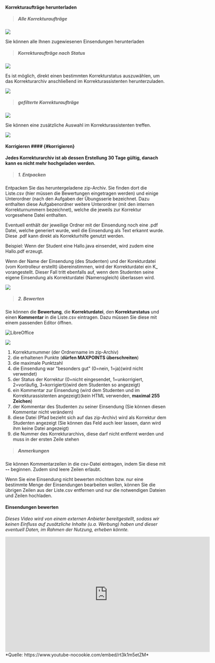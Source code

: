 <!--
  - @file page_admin_markingTool_createArchive_de.md
  -
  - @license http://www.gnu.org/licenses/gpl-3.0.html GPL version 3
  -
  - @package OSTEPU (https://github.com/ostepu/system)
  - @since 0.4.0
  -
  - @author Till Uhlig <till.uhlig@student.uni-halle.de>
  - @date 2015-2016
 -->

#### Korrekturaufträge herunterladen ####

> ##### Alle Korrekturaufträge #####

![](pathA.png)

Sie können alle Ihnen zugewiesenen Einsendungen herunterladen

> ##### Korrekturaufträge nach Status #####

![](pathB.png)

Es ist möglich, direkt einen bestimmten Korrekturstatus auszuwählen, um das Korrekturarchiv anschließend im Korrekturassistenten herunterzuladen.

![](pathC.png)


> ##### gefilterte Korrekturaufträge #####

![](pathD.png)

Sie können eine zusätzliche Auswahl im Korrekturassistenten treffen.

![](pathE.png)


#### Korrigieren #### {#korrigieren}

**Jedes Korrekturarchiv ist ab dessen Erstellung 30 Tage gültig, danach kann es nicht mehr hochgeladen werden.**

> ##### 1. Entpacken #####

Entpacken Sie das heruntergeladene zip-Archiv.
Sie finden dort die Liste.csv (hier müssen die Bewertungen eingetragen werden) und einige Unterordner (nach den Aufgaben der Übungsserie bezeichnet. Dazu enthalten diese Aufgabenordner weitere Unterordner (mit den internen Korrekturnummern bezeichnet), welche die jeweils zur Korrektur vorgesehene Datei enthalten.

Eventuell enthält der jeweilige Ordner mit der Einsendung noch eine .pdf Datei, welche generiert wurde, weil die Einsendung als Text erkannt wurde. Diese .pdf kann direkt als Korrekturhilfe genutzt werden.

Beispiel: Wenn der Student eine Hallo.java einsendet, wird zudem eine Hallo.pdf erzeugt.

Wenn der Name der Einsendung (des Studenten) und der Korekturdatei (vom Kontrolleur erstellt) übereinstimmen, wird der Korrekturdatei ein K_ vorangestellt. Dieser Fall tritt ebenfalls auf, wenn dem Studenten seine eigene Einsendung als Korrekturdatei (Namensgleich) überlassen wird.

![](sampleB.png)

> ##### 2. Bewerten #####

Sie können die **Bewertung**, die **Korrekturdatei**, den **Korrekturstatus** und einen **Kommentar** in die Liste.csv eintragen. Dazu müssen Sie diese mit einem passenden Editor öffnen.

![](libreA.png "LibreOffice")

![](libreB.png)

1. Korrekturnummer (der Ordnername im zip-Archiv)
2. die erhaltenen Punkte (**dürfen MAXPOINTS überschreiten**)
3. die maximale Punktzahl
4. die Einsendung war "besonders gut" (0=nein, 1=ja)(wird nicht verwendet)
5. der Status der Korrektur (0=nicht eingesendet, 1=unkorrigiert, 2=vorläufig, 3=korrigiert)(wird dem Studenten so angezeigt)
6. ein Kommentar zur Einsendung (wird dem Studenten und im Korrekturassistenten angezeigt)(kein HTML verwenden, **maximal 255 Zeichen**)
7. der Kommentar des Studenten zu seiner Einsendung (Sie können diesen Kommentar nicht verändern)
8. diese Datei (Pfad bezieht sich auf das zip-Archiv) wird als Korrektur dem Studenten angezeigt (Sie können das Feld auch leer lassen, dann wird ihm keine Datei angezeigt)
9. die Nummer des Korrekturarchivs, diese darf nicht entfernt werden und muss in der ersten Zeile stehen

> ##### Anmerkungen #####

Sie können Kommentarzeilen in die csv-Datei eintragen, indem Sie diese mit **--** beginnen. Zudem sind leere Zeilen erlaubt.

Wenn Sie eine Einsendung nicht bewerten möchten bzw. nur eine bestimmte Menge der Einsendungen bearbeiten wollen, können Sie die übrigen Zeilen aus der Liste.csv entfernen und nur die notwendigen Dateien und Zeilen hochladen.

#### Einsendungen bewerten
*Dieses Video wird von einem externen Anbieter bereitgestellt, sodass wir keinen Einfluss auf zusätzliche Inhalte (u.a. Werbung) haben und dieser eventuell Daten, im Rahmen der Nutzung, erheben könnte.*
<iframe width="640" height="360" src="https://www.youtube-nocookie.com/embed/rt3k1m5etZM?list=PLfnTtQX6vUn2lHxmo2WqLsPaEZihOEczh&amp;showinfo=0&amp;modestbranding=1&amp;loop=1&amp;listType=playlist" frameborder="0" allowfullscreen></iframe>
*Quelle: https://www.youtube-nocookie.com/embed/rt3k1m5etZM*